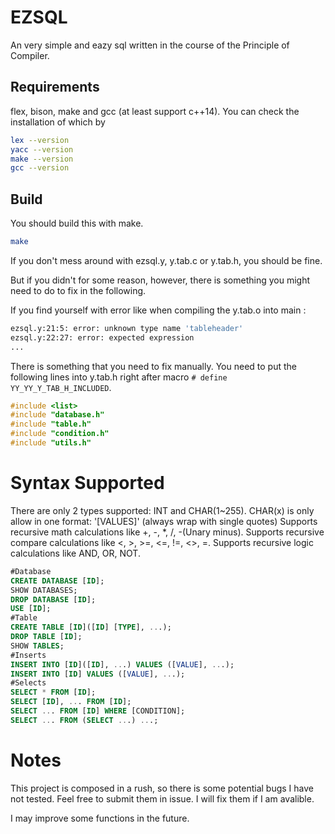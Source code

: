 # EZSQL

An very simple and eazy sql written in the course of the Principle of Compiler.

## Requirements

flex, bison, make and gcc (at least support c++14).
You can check the installation of which by

```bash
lex --version
yacc --version
make --version
gcc --version
```

## Build

You should build this with make.

```bash
make
```

If you don't mess around with ezsql.y, y.tab.c or y.tab.h, you should be fine.

But if you didn't for some reason, however, there is something you might need to do to fix in the following.

If you find yourself with error like when compiling the y.tab.o into main :

```bash
ezsql.y:21:5: error: unknown type name 'tableheader'
ezsql.y:22:27: error: expected expression
...
```

There is something that you need to fix manually. You need to put the following lines into y.tab.h right after macro
`# define YY_YY_Y_TAB_H_INCLUDED`.

```c++
#include <list>
#include "database.h"
#include "table.h"
#include "condition.h"
#include "utils.h"
```

# Syntax Supported

There are only 2 types supported: INT and CHAR(1~255).
CHAR(x) is only allow in one format: '[VALUES]' (always wrap with single quotes)
Supports recursive math calculations like +, -, *, /, -(Unary minus).
Supports recursive compare calculations like <, >, >=, <=, !=, <>, =.
Supports recursive logic calculations like AND, OR, NOT.

```sql
#Database
CREATE DATABASE [ID];
SHOW DATABASES;
DROP DATABASE [ID];
USE [ID];
#Table
CREATE TABLE [ID]([ID] [TYPE], ...);
DROP TABLE [ID];
SHOW TABLES;
#Inserts
INSERT INTO [ID]([ID], ...) VALUES ([VALUE], ...);
INSERT INTO [ID] VALUES ([VALUE], ...);
#Selects
SELECT * FROM [ID];
SELECT [ID], ... FROM [ID];
SELECT ... FROM [ID] WHERE [CONDITION];
SELECT ... FROM (SELECT ...) ...;
```
# Notes

This project is composed in a rush, so there is some potential bugs I have not tested. Feel free to submit them in issue. I will fix them if I am avalible.

I may improve some functions in the future.

